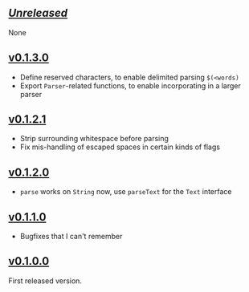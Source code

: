 ## [*Unreleased*](https://github.com/pbrisbin/hs-shellwords/compare/v0.1.3.0...main)

None

## [v0.1.3.0](https://github.com/pbrisbin/hs-shellwords/compare/v0.1.2.1...v0.1.3.0)

- Define reserved characters, to enable delimited parsing `$(<words)`
- Export `Parser`-related functions, to enable incorporating in a larger parser

## [v0.1.2.1](https://github.com/pbrisbin/hs-shellwords/compare/v0.1.2.0...v0.1.2.1)

- Strip surrounding whitespace before parsing
- Fix mis-handling of escaped spaces in certain kinds of flags

## [v0.1.2.0](https://github.com/pbrisbin/hs-shellwords/compare/v0.1.1.0...v0.1.2.0)

- `parse` works on `String` now, use `parseText` for the `Text` interface

## [v0.1.1.0](https://github.com/pbrisbin/hs-shellwords/compare/v0.1.0.0...v0.1.1.0)

- Bugfixes that I can't remember

## [v0.1.0.0](https://github.com/pbrisbin/hs-shellwords/tree/v0.1.0.0)

First released version.
